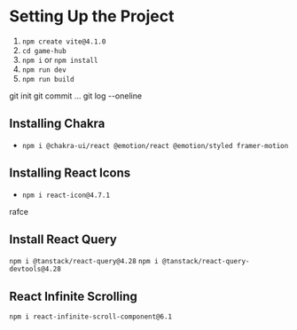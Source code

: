 # Setting Up the Project

1. `npm create vite@4.1.0`
2. `cd game-hub`
3. `npm i` or `npm install`
4. `npm run dev`
5. `npm run build`

git init
git commit ...
git log --oneline

## Installing Chakra

- `npm i @chakra-ui/react @emotion/react @emotion/styled framer-motion`

## Installing React Icons

- `npm i react-icon@4.7.1`

rafce

## Install React Query

`npm i @tanstack/react-query@4.28`
`npm i @tanstack/react-query-devtools@4.28`

## React Infinite Scrolling

`npm i react-infinite-scroll-component@6.1`
